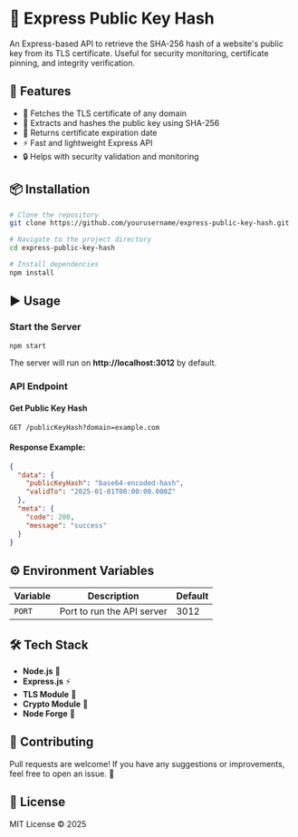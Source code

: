 # 🔐 Express Public Key Hash

An Express-based API to retrieve the SHA-256 hash of a website's public key from its TLS certificate. Useful for security monitoring, certificate pinning, and integrity verification.

## 🚀 Features

- 📡 Fetches the TLS certificate of any domain
- 🔑 Extracts and hashes the public key using SHA-256
- 📜 Returns certificate expiration date
- ⚡ Fast and lightweight Express API
- 🔒 Helps with security validation and monitoring

## 📦 Installation

```sh
# Clone the repository
git clone https://github.com/yourusername/express-public-key-hash.git

# Navigate to the project directory
cd express-public-key-hash

# Install dependencies
npm install
```

## ▶️ Usage

### Start the Server
```sh
npm start
```
The server will run on **http://localhost:3012** by default.

### API Endpoint
#### Get Public Key Hash
```http
GET /publicKeyHash?domain=example.com
```

#### Response Example:
```json
{
  "data": {
    "publicKeyHash": "base64-encoded-hash",
    "validTo": "2025-01-01T00:00:00.000Z"
  },
  "meta": {
    "code": 200,
    "message": "success"
  }
}
```

## ⚙️ Environment Variables
| Variable | Description | Default |
|----------|------------|---------|
| `PORT` | Port to run the API server | 3012 |

## 🛠 Tech Stack
- **Node.js** 🚀
- **Express.js** ⚡
- **TLS Module** 🔐
- **Crypto Module** 🔑
- **Node Forge** 🔏

## 🤝 Contributing
Pull requests are welcome! If you have any suggestions or improvements, feel free to open an issue. 🚀

## 📜 License
MIT License © 2025


